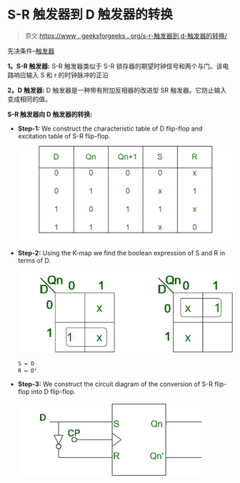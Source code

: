 # S-R 触发器到 D 触发器的转换

> 原文:[https://www . geeksforgeeks . org/s-r-触发器到 d-触发器的转换/](https://www.geeksforgeeks.org/conversion-of-s-r-flip-flop-into-d-flip-flop/)

先决条件–[触发器](http://Flip-flop)

**1。S-R 触发器:**
S-R 触发器类似于 S-R 锁存器的期望时钟信号和两个与门。该电路响应输入 S 和 r 的时钟脉冲的正沿

**2。D 触发器:**
D 触发器是一种带有附加反相器的改进型 SR 触发器。它防止输入变成相同的值。

**S-R 触发器向 D 触发器的转换:**

*   **Step-1:**
    We construct the characteristic table of D flip-flop and excitation table of S-R flip-flop.

    ![](img/05172fb97025666b7ed0e7e14d323aec.png)

*   **Step-2:**
    Using the K-map we find the boolean expression of S and R in terms of D.

    ![](img/7de7f782e094826a9a2230b5c0a30421.png)

    ```
    S = D
    R = D' 
    ```

*   **Step-3:**
    We construct the circuit diagram of the conversion of S-R flip-flop into D flip-flop.

    ![](img/fdb8a617be7fbb84af1bbd7f4c50a942.png)